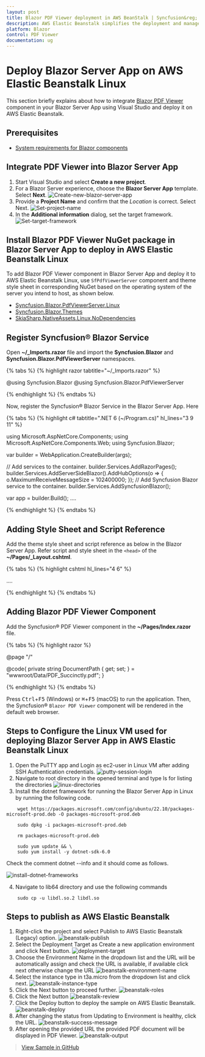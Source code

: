 ```yaml
---
layout: post
title: Blazor PDF Viewer deployment in AWS BeanStalk | Syncfusion&reg;
description: AWS Elastic Beanstalk simplifies the deployment and management of scalable web applications and services on Linux-based infrastructure
platform: Blazor
control: PDF Viewer
documentation: ug
---
```


# Deploy Blazor Server App on AWS Elastic Beanstalk Linux

This section briefly explains about how to integrate [Blazor PDF Viewer](https://www.syncfusion.com/blazor-components/blazor-pdf-viewer) component in your Blazor Server App using Visual Studio and deploy it on AWS Elastic Beanstalk.

## Prerequisites

* [System requirements for Blazor components](https://blazor.syncfusion.com/documentation/system-requirements)

## Integrate PDF Viewer into Blazor Server App

1. Start Visual Studio and select **Create a new project**.
2. For a Blazor Server experience, choose the **Blazor Server App** template. Select **Next**.
![Create-new-blazor-server-app](aws-benstalk-deployment-images/start-window-create-new-project.png)
3. Provide a **Project Name** and confirm that the *Location* is correct. Select Next.
![Set-project-name](aws-benstalk-deployment-images/Set-project-name.png)
4. In the **Additional information** dialog, set the target framework.
![Set-target-framework](aws-benstalk-deployment-images/Additional_information.png)

## Install Blazor PDF Viewer NuGet package in Blazor Server App to deploy in AWS Elastic Beanstalk Linux

To add Blazor PDF Viewer component in Blazor Server App and deploy it to AWS Elastic Beanstalk Linux, use `SfPdfViewerServer` component and theme style sheet in corresponding NuGet based on the operating system of the server you intend to host, as shown below.
* [Syncfusion.Blazor.PdfViewerServer.Linux](https://www.nuget.org/packages/Syncfusion.Blazor.PdfViewerServer.Linux)
* [Syncfusion.Blazor.Themes](https://www.nuget.org/packages/Syncfusion.Blazor.Themes/)
* [SkiaSharp.NativeAssets.Linux.NoDependencies](https://www.nuget.org/packages/SkiaSharp.NativeAssets.Linux.NoDependencies/)

## Register Syncfusion&reg; Blazor Service

Open **~/_Imports.razor** file and import the **Syncfusion.Blazor** and **Syncfusion.Blazor.PdfViewerServer** namespaces.

{% tabs %}
{% highlight razor tabtitle="~/_Imports.razor" %}

@using Syncfusion.Blazor
@using Syncfusion.Blazor.PdfViewerServer

{% endhighlight %}
{% endtabs %}

Now, register the Syncfusion&reg; Blazor Service in the Blazor Server App. Here

{% tabs %}
{% highlight c# tabtitle=".NET 6 (~/Program.cs)" hl_lines="3 9 11" %}

using Microsoft.AspNetCore.Components;
using Microsoft.AspNetCore.Components.Web;
using Syncfusion.Blazor;

var builder = WebApplication.CreateBuilder(args);

// Add services to the container.
builder.Services.AddRazorPages();
builder.Services.AddServerSideBlazor().AddHubOptions(o => { o.MaximumReceiveMessageSize = 102400000; });
// Add Syncfusion Blazor service to the container.
builder.Services.AddSyncfusionBlazor();

var app = builder.Build();
....

{% endhighlight %}
{% endtabs %}

## Adding Style Sheet and Script Reference

Add the theme style sheet and script reference as below in the Blazor Server App.
Refer script and style sheet in the `<head>` of the **~/Pages/_Layout.cshtml**.


{% tabs %}
{% highlight cshtml hl_lines="4 6" %}

<head>
    ....
    <!-- Syncfusion Blazor PDF Viewer controls theme style sheet -->
    <link href="_content/Syncfusion.Blazor.Themes/bootstrap5.css" rel="stylesheet" />
    <!-- Syncfusion Blazor PDF Viewer controls scripts -->
    <script src="_content/Syncfusion.Blazor.PdfViewer/scripts/syncfusion-blazor-pdfviewer.min.js" type="text/javascript"></script>
</head>

{% endhighlight %}
{% endtabs %}

## Adding Blazor PDF Viewer Component

Add the Syncfusion&reg; PDF Viewer component in the **~/Pages/Index.razor** file.

{% tabs %}
{% highlight razor %}

@page "/"
<SfPdfViewerServer DocumentPath="@DocumentPath" Height="500px" Width="1060px" ></SfPdfViewerServer>

@code{
private string DocumentPath { get; set; } = "wwwroot/Data/PDF_Succinctly.pdf";
}

{% endhighlight %}
{% endtabs %}

Press <kbd>Ctrl</kbd>+<kbd>F5</kbd> (Windows) or <kbd>⌘</kbd>+<kbd>F5</kbd> (macOS) to run the application. Then, the Syncfusion&reg; `Blazor PDF Viewer` component will be rendered in the default web browser.

## Steps to Configure the Linux VM used for deploying Blazor Server App in AWS Elastic Beanstalk Linux

1. Open the PuTTY app and Login as ec2-user in Linux VM after adding SSH Authentication credentials.
![putty-session-login](aws-benstalk-deployment-images/putty-image.png)
2. Navigate to root directory in the opened terminal and type ls for listing the directories
![linux-directories](aws-benstalk-deployment-images/linux-terminal.png)
3. Install the dotnet framework for running the Blazor Server App in Linux by running the following code. 

```
    wget https://packages.microsoft.com/config/ubuntu/22.10/packages-microsoft-prod.deb -O packages-microsoft-prod.deb

    sudo dpkg -i packages-microsoft-prod.deb

    rm packages-microsoft-prod.deb

    sudo yum update && \
    sudo yum install -y dotnet-sdk-6.0

```
Check the comment dotnet --info and it should come as follows.

![install-dotnet-frameworks](aws-benstalk-deployment-images/dotnet-info.png)

4. Navigate to lib64 directory and use the following commands

```
    sudo cp -u libdl.so.2 libdl.so

```

## Steps to publish as AWS Elastic Beanstalk

1. Right-click the project and select Publish to AWS Elastic Beanstalk (Legacy) option.
![beanstalk-publish](aws-benstalk-deployment-images/beanstalk-publish.png)
2. Select the Deployment Target as Create a new application environment and click Next button.
![deployment-target](aws-benstalk-deployment-images/beanstalk-instance.png)
3. Choose the Environment Name in the dropdown list and the URL will be automatically assign and check the URL is available, if available click next otherwise change the URL
![beanstalk-environment-name](aws-benstalk-deployment-images/beanstalk-environment.png)
4. Select the instance type in t3a.micro from the dropdown list and click next.
![beanstalk-instance-type](aws-benstalk-deployment-images/beanstalk-aws-options.png)
5. Click the Next button to proceed further.
![beanstalk-roles](aws-benstalk-deployment-images/beanstalk-permissions.png)
6. Click the Next button
![beanstalk-review](aws-benstalk-deployment-images/beanstalk-review.png)
7. Click the Deploy button to deploy the sample on AWS Elastic Beanstalk.
![beanstalk-deploy](aws-benstalk-deployment-images/beanstalk-deploy.png)
8. After changing the status from Updating to Environment is healthy, click the URL.
![beanstalk-success-message](aws-benstalk-deployment-images/beanstalk-success.png)
9. After opening the provided URL the provided PDF document will be displayed in PDF Viewer.
![beanstalk-output](aws-benstalk-deployment-images/beanstalk-output.png)

>[View Sample in GitHub](https://github.com/SyncfusionExamples/blazor-pdf-viewer-classic-examples/tree/master/Server%20Deployment/AWS/AWS_Elastic_Beanstalk/PdfViewerServerApp)


